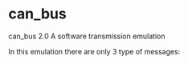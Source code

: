 # can_bus
can_bus 2.0 A software transmission emulation

In this emulation there are only 3 type of messages:


